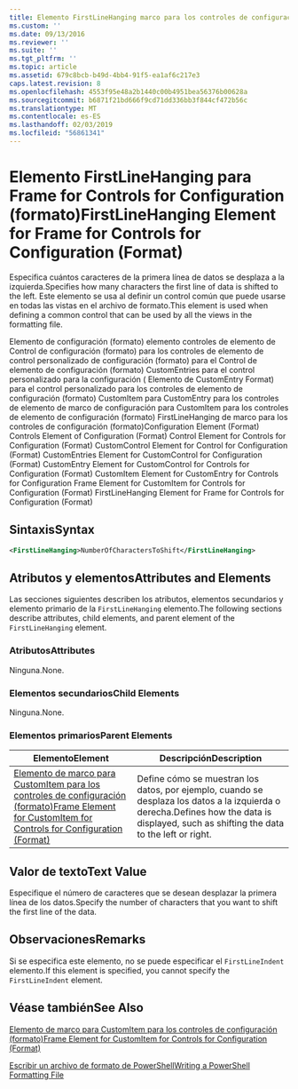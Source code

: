 ```yaml
---
title: Elemento FirstLineHanging marco para los controles de configuración (formato) | Microsoft Docs
ms.custom: ''
ms.date: 09/13/2016
ms.reviewer: ''
ms.suite: ''
ms.tgt_pltfrm: ''
ms.topic: article
ms.assetid: 679c8bcb-b49d-4bb4-91f5-ea1af6c217e3
caps.latest.revision: 8
ms.openlocfilehash: 4553f95e48a2b1440c00b4951bea56376b00628a
ms.sourcegitcommit: b6871f21bd666f9cd71dd336bb3f844cf472b56c
ms.translationtype: MT
ms.contentlocale: es-ES
ms.lasthandoff: 02/03/2019
ms.locfileid: "56861341"
---
```

# <a name="firstlinehanging-element-for-frame-for-controls-for-configuration-format"></a><span data-ttu-id="df322-102">Elemento FirstLineHanging para Frame for Controls for Configuration (formato)</span><span class="sxs-lookup"><span data-stu-id="df322-102">FirstLineHanging Element for Frame for Controls for Configuration (Format)</span></span>

<span data-ttu-id="df322-103">Especifica cuántos caracteres de la primera línea de datos se desplaza a la izquierda.</span><span class="sxs-lookup"><span data-stu-id="df322-103">Specifies how many characters the first line of data is shifted to the left.</span></span> <span data-ttu-id="df322-104">Este elemento se usa al definir un control común que puede usarse en todas las vistas en el archivo de formato.</span><span class="sxs-lookup"><span data-stu-id="df322-104">This element is used when defining a common control that can be used by all the views in the formatting file.</span></span>

<span data-ttu-id="df322-105">Elemento de configuración (formato) elemento controles de elemento de Control de configuración (formato) para los controles de elemento de control personalizado de configuración (formato) para el Control de elemento de configuración (formato) CustomEntries para el control personalizado para la configuración ( Elemento de CustomEntry Format) para el control personalizado para los controles de elemento de configuración (formato) CustomItem para CustomEntry para los controles de elemento de marco de configuración para CustomItem para los controles de elemento de configuración (formato) FirstLineHanging de marco para los controles de configuración (formato)</span><span class="sxs-lookup"><span data-stu-id="df322-105">Configuration Element (Format) Controls Element of Configuration (Format) Control Element for Controls for Configuration (Format) CustomControl Element for Control for Configuration (Format) CustomEntries Element for CustomControl for Configuration (Format) CustomEntry Element for CustomControl for Controls for Configuration (Format) CustomItem Element for CustomEntry for Controls for Configuration Frame Element for CustomItem for Controls for Configuration (Format) FirstLineHanging Element for Frame for Controls for Configuration (Format)</span></span>

## <a name="syntax"></a><span data-ttu-id="df322-106">Sintaxis</span><span class="sxs-lookup"><span data-stu-id="df322-106">Syntax</span></span>

```xml
<FirstLineHanging>NumberOfCharactersToShift</FirstLineHanging>
```

## <a name="attributes-and-elements"></a><span data-ttu-id="df322-107">Atributos y elementos</span><span class="sxs-lookup"><span data-stu-id="df322-107">Attributes and Elements</span></span>

<span data-ttu-id="df322-108">Las secciones siguientes describen los atributos, elementos secundarios y elemento primario de la `FirstLineHanging` elemento.</span><span class="sxs-lookup"><span data-stu-id="df322-108">The following sections describe attributes, child elements, and parent element of the `FirstLineHanging` element.</span></span>

### <a name="attributes"></a><span data-ttu-id="df322-109">Atributos</span><span class="sxs-lookup"><span data-stu-id="df322-109">Attributes</span></span>

<span data-ttu-id="df322-110">Ninguna.</span><span class="sxs-lookup"><span data-stu-id="df322-110">None.</span></span>

### <a name="child-elements"></a><span data-ttu-id="df322-111">Elementos secundarios</span><span class="sxs-lookup"><span data-stu-id="df322-111">Child Elements</span></span>

<span data-ttu-id="df322-112">Ninguna.</span><span class="sxs-lookup"><span data-stu-id="df322-112">None.</span></span>

### <a name="parent-elements"></a><span data-ttu-id="df322-113">Elementos primarios</span><span class="sxs-lookup"><span data-stu-id="df322-113">Parent Elements</span></span>

|<span data-ttu-id="df322-114">Elemento</span><span class="sxs-lookup"><span data-stu-id="df322-114">Element</span></span>|<span data-ttu-id="df322-115">Descripción</span><span class="sxs-lookup"><span data-stu-id="df322-115">Description</span></span>|
|-------------|-----------------|
|[<span data-ttu-id="df322-116">Elemento de marco para CustomItem para los controles de configuración (formato)</span><span class="sxs-lookup"><span data-stu-id="df322-116">Frame Element for CustomItem for Controls for Configuration (Format)</span></span>](./frame-element-for-customitem-for-controls-for-configuration-format.md)|<span data-ttu-id="df322-117">Define cómo se muestran los datos, por ejemplo, cuando se desplaza los datos a la izquierda o derecha.</span><span class="sxs-lookup"><span data-stu-id="df322-117">Defines how the data is displayed, such as shifting the data to the left or right.</span></span>|

## <a name="text-value"></a><span data-ttu-id="df322-118">Valor de texto</span><span class="sxs-lookup"><span data-stu-id="df322-118">Text Value</span></span>

<span data-ttu-id="df322-119">Especifique el número de caracteres que se desean desplazar la primera línea de los datos.</span><span class="sxs-lookup"><span data-stu-id="df322-119">Specify the number of characters that you want to shift the first line of the data.</span></span>

## <a name="remarks"></a><span data-ttu-id="df322-120">Observaciones</span><span class="sxs-lookup"><span data-stu-id="df322-120">Remarks</span></span>

<span data-ttu-id="df322-121">Si se especifica este elemento, no se puede especificar el `FirstLineIndent` elemento.</span><span class="sxs-lookup"><span data-stu-id="df322-121">If this element is specified, you cannot specify the `FirstLineIndent` element.</span></span>

## <a name="see-also"></a><span data-ttu-id="df322-122">Véase también</span><span class="sxs-lookup"><span data-stu-id="df322-122">See Also</span></span>

[<span data-ttu-id="df322-123">Elemento de marco para CustomItem para los controles de configuración (formato)</span><span class="sxs-lookup"><span data-stu-id="df322-123">Frame Element for CustomItem for Controls for Configuration (Format)</span></span>](./frame-element-for-customitem-for-controls-for-configuration-format.md)

[<span data-ttu-id="df322-124">Escribir un archivo de formato de PowerShell</span><span class="sxs-lookup"><span data-stu-id="df322-124">Writing a PowerShell Formatting File</span></span>](./writing-a-powershell-formatting-file.md)
